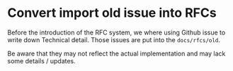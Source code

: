 # Convert import old issue into RFCs

Before the introduction of the RFC system, we where using Github issue to write down
Technical detail.
Those issues are put into the `docs/rfcs/old`.

Be aware that they may not reflect the actual implementation and may lack some details / updates.
